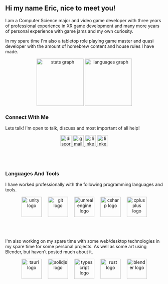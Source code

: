## Hi my name Eric, nice to meet you!
<div align="left">
  I am  a Computer Science major and video game developer with three years of professional experience in XR game development and many more years of personal experience with game jams and my own curiosity.

<br/>

  In my spare time I'm also a tabletop role playing game master and quasi developer with the amount of homebrew content and house rules I have made.


  <div align="center">
    <img src="https://github-readme-stats.vercel.app/api?username=EricGomesGregory&hide_title=false&hide_rank=false&show_icons=true&include_all_commits=true&count_private=true&disable_animations=false&theme=github_dark&locale=en&hide_border=false" height="150" alt="stats graph"  />
    <img src="https://github-readme-stats.vercel.app/api/top-langs?username=EricGomesGregory&locale=en&hide_title=false&layout=compact&card_width=320&langs_count=5&theme=github_dark&hide_border=false" height="150" alt="languages graph"  />
  </div>

</div>

### Connect With Me
Lets talk! I'm open to talk, discuss and most important of all help!
<div align="center">
  <a href="https://discordapp.com/users/eric.gomes.gregory" target="_blank">
    <img src="https://img.shields.io/static/v1?message=Discord&logo=discord&label=&color=7289DA&logoColor=white&labelColor=&style=flat" height="35" alt="discord logo"  />
  </a>
  <a href="#" onclick='window.open("https://ericgomesgregory@gmail.com");return false;'>
  <!-- <a href="https://ericgomesgregory@gmail.com" target="_blank"> -->
    <img src="https://img.shields.io/static/v1?message=Gmail&logo=gmail&label=&color=D14836&logoColor=white&labelColor=&style=flat" height="35" alt="gmail logo"  />
  </a>
  <a href="https://www.linkedin.com/in/eric-gomes-gregory" target="_blank">
    <img src="https://img.shields.io/static/v1?message=LinkedIn&logo=linkedin&label=&color=0077B5&logoColor=white&labelColor=&style=flat" height="35" alt="linkedin logo"  />
  </a>
  <a href="https://ericgomes.itch.io" target="_blank">
    <img src="https://img.shields.io/static/v1?message=itch-io&logo=itch.io&label=&color=fa5c5c&logoColor=white&labelColor=&style=flat" height="35" alt="linkedin logo"  />
  </a>
</div>

<br/>
<br/>
<br/>

### Languages And Tools
I have worked professionally with the following programming languages and tools.

<div align="center">
  <img src="https://cdn.jsdelivr.net/gh/devicons/devicon/icons/unity/unity-original.svg" height="64" alt="unity logo" />
  <img width="12" />
  <img src="https://cdn.jsdelivr.net/gh/devicons/devicon/icons/git/git-original.svg" height="64" alt="git logo" />
  <img width="12" />
  <img src="https://cdn.jsdelivr.net/gh/devicons/devicon/icons/unrealengine/unrealengine-original.svg" height="64" alt="unrealengine logo" />
  <img width="12" />
  <img src="https://cdn.jsdelivr.net/gh/devicons/devicon/icons/csharp/csharp-original.svg" height="64" alt="csharp logo" />
  <img width="12" />
  <img src="https://cdn.jsdelivr.net/gh/devicons/devicon/icons/cplusplus/cplusplus-original.svg" height="64" alt="cplusplus logo" />
</div>

<br/>
<br/>
<br/>

I'm also working on my spare time with some web/desktop technologies in my spare time for some personal projects. As well as some art using Blender, but haven't posted much about it.

<div align="center">
  <img src="https://cdn.jsdelivr.net/gh/devicons/devicon/icons/tauri/tauri-original.svg" height="64" alt="tauri logo"  />
  <img width="12" />
  <img src="https://cdn.jsdelivr.net/gh/devicons/devicon/icons/solidjs/solidjs-original.svg" height="64" alt="solidjs logo"  />
  <img width="12" />
  <img src="https://cdn.jsdelivr.net/gh/devicons/devicon/icons/typescript/typescript-original.svg" height="64" alt="typescript logo"  />
  <img width="12" />
  <img src="https://cdn.jsdelivr.net/gh/devicons/devicon/icons/rust/rust-original.svg" height="64" alt="rust logo"  />
  <img width="12" />
  <img src="https://cdn.jsdelivr.net/gh/devicons/devicon/icons/blender/blender-original.svg" height="64" alt="blender logo"  />
</div>